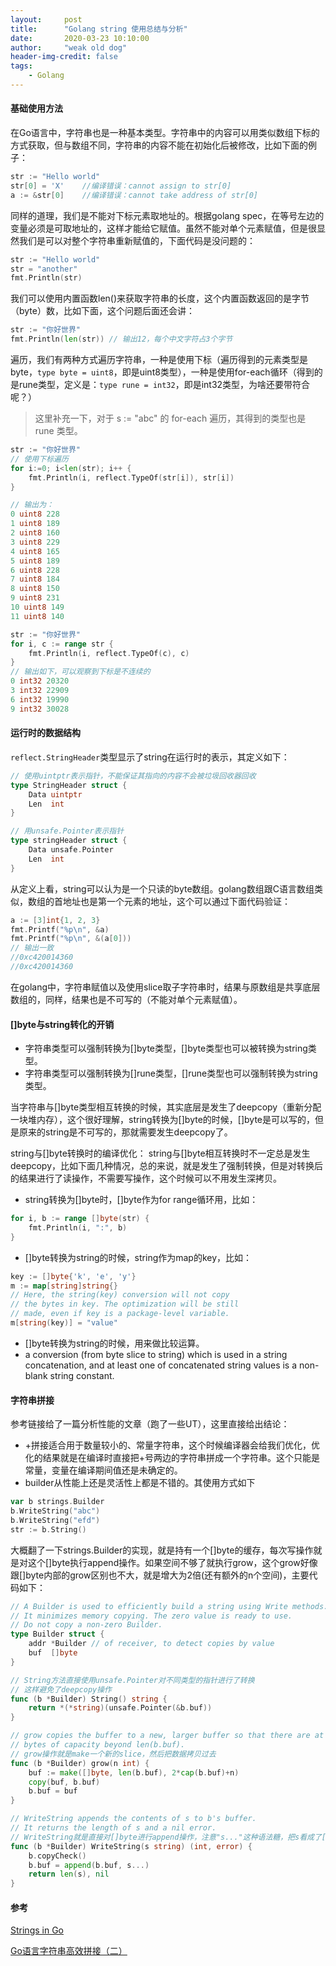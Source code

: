```yaml
---
layout:     post
title:      "Golang string 使用总结与分析"
date:       2020-03-23 10:10:00
author:     "weak old dog"
header-img-credit: false
tags:
    - Golang
---
```


#### 基础使用方法
在Go语言中，字符串也是一种基本类型。字符串中的内容可以用类似数组下标的方式获取，但与数组不同，字符串的内容不能在初始化后被修改，比如下面的例子：
```go
str := "Hello world"
str[0] = 'X'    //编译错误：cannot assign to str[0]
a := &str[0]    //编译错误：cannot take address of str[0]
```
同样的道理，我们是不能对下标元素取地址的。根据golang spec，在等号左边的变量必须是可取地址的，这样才能给它赋值。虽然不能对单个元素赋值，但是很显然我们是可以对整个字符串重新赋值的，下面代码是没问题的：
```go
str := "Hello world"
str = "another"
fmt.Println(str)
```

我们可以使用内置函数len()来获取字符串的长度，这个内置函数返回的是字节（byte）数，比如下面，这个问题后面还会讲：
```go
str := "你好世界"
fmt.Println(len(str)) // 输出12，每个中文字符占3个字节
```

遍历，我们有两种方式遍历字符串，一种是使用下标（遍历得到的元素类型是byte，`type byte = uint8`，即是uint8类型），一种是使用for-each循环（得到的是rune类型，定义是：`type rune = int32`，即是int32类型，为啥还要带符合呢？）
> 这里补充一下，对于 s := "abc" 的 for-each 遍历，其得到的类型也是 rune 类型。

```go
str := "你好世界"
// 使用下标遍历
for i:=0; i<len(str); i++ {
	fmt.Println(i, reflect.TypeOf(str[i]), str[i])
}

// 输出为：
0 uint8 228
1 uint8 189
2 uint8 160
3 uint8 229
4 uint8 165
5 uint8 189
6 uint8 228
7 uint8 184
8 uint8 150
9 uint8 231
10 uint8 149
11 uint8 140
```
```go
str := "你好世界"
for i, c := range str {
	fmt.Println(i, reflect.TypeOf(c), c)
}
// 输出如下，可以观察到下标是不连续的
0 int32 20320
3 int32 22909
6 int32 19990
9 int32 30028
```

#### 运行时的数据结构
`reflect.StringHeader`类型显示了string在运行时的表示，其定义如下：
```go
// 使用uintptr表示指针，不能保证其指向的内容不会被垃圾回收器回收
type StringHeader struct {
	Data uintptr
	Len  int
}

// 用unsafe.Pointer表示指针
type stringHeader struct {
	Data unsafe.Pointer
	Len  int
}
```
从定义上看，string可以认为是一个只读的byte数组。golang数组跟C语言数组类似，数组的首地址也是第一个元素的地址，这个可以通过下面代码验证：
```go
a := [3]int{1, 2, 3}
fmt.Printf("%p\n", &a)
fmt.Printf("%p\n", &(a[0]))
// 输出一致
//0xc420014360
//0xc420014360
```
在golang中，字符串赋值以及使用slice取子字符串时，结果与原数组是共享底层数组的，同样，结果也是不可写的（不能对单个元素赋值）。

#### []byte与string转化的开销
* 字符串类型可以强制转换为[\]byte类型，[]byte类型也可以被转换为string类型。
* 字符串类型可以强制转换为[\]rune类型，[]rune类型也可以强制转换为string类型。

当字符串与[\]byte类型相互转换的时候，其实底层是发生了deepcopy（重新分配一块堆内存），这个很好理解，string转换为[\]byte的时候，[]byte是可以写的，但是原来的string是不可写的，那就需要发生deepcopy了。

string与[]byte转换时的编译优化：
string与[]byte相互转换时不一定总是发生deepcopy，比如下面几种情况，总的来说，就是发生了强制转换，但是对转换后的结果进行了读操作，不需要写操作，这个时候可以不用发生深拷贝。

* string转换为[\]byte时，[]byte作为for range循环用，比如：
```go
for i, b := range []byte(str) {
	fmt.Println(i, ":", b)
}
```

* []byte转换为string的时候，string作为map的key，比如：
```go
key := []byte{'k', 'e', 'y'}
m := map[string]string{}
// Here, the string(key) conversion will not copy
// the bytes in key. The optimization will be still
// made, even if key is a package-level variable.
m[string(key)] = "value"
```

* []byte转换为string的时候，用来做比较运算。
* a conversion (from byte slice to string) which is used in a string concatenation, and at least one of concatenated string values is a non-blank string constant.

#### 字符串拼接
参考链接给了一篇分析性能的文章（跑了一些UT），这里直接给出结论：
* +拼接适合用于数量较小的、常量字符串，这个时候编译器会给我们优化，优化的结果就是在编译时直接把+号两边的字符串拼成一个字符串。这个只能是常量，变量在编译期间值还是未确定的。
* builder从性能上还是灵活性上都是不错的。其使用方式如下
```go
var b strings.Builder
b.WriteString("abc")
b.WriteString("efd")
str := b.String()
```

大概翻了一下strings.Builder的实现，就是持有一个[\]byte的缓存，每次写操作就是对这个[\]byte执行append操作。如果空间不够了就执行grow，这个grow好像跟[]byte内部的grow区别也不大，就是增大为2倍(还有额外的n个空间)，主要代码如下：
```go
// A Builder is used to efficiently build a string using Write methods.
// It minimizes memory copying. The zero value is ready to use.
// Do not copy a non-zero Builder.
type Builder struct {
	addr *Builder // of receiver, to detect copies by value
	buf  []byte
}

// String方法直接使用unsafe.Pointer对不同类型的指针进行了转换
// 这样避免了deepcopy操作
func (b *Builder) String() string {
	return *(*string)(unsafe.Pointer(&b.buf))
}

// grow copies the buffer to a new, larger buffer so that there are at least n
// bytes of capacity beyond len(b.buf).
// grow操作就是make一个新的slice，然后把数据拷贝过去
func (b *Builder) grow(n int) {
	buf := make([]byte, len(b.buf), 2*cap(b.buf)+n)
	copy(buf, b.buf)
	b.buf = buf
}

// WriteString appends the contents of s to b's buffer.
// It returns the length of s and a nil error.
// WriteString就是直接对[]byte进行append操作，注意"s..."这种语法糖，把s看成了[]byte
func (b *Builder) WriteString(s string) (int, error) {
	b.copyCheck()
	b.buf = append(b.buf, s...)
	return len(s), nil
}
```

#### 参考

[Strings in Go](https://go101.org/article/string.html)

[Go语言字符串高效拼接（二）](https://www.flysnow.org/2018/11/05/golang-concat-strings-performance-analysis.html)